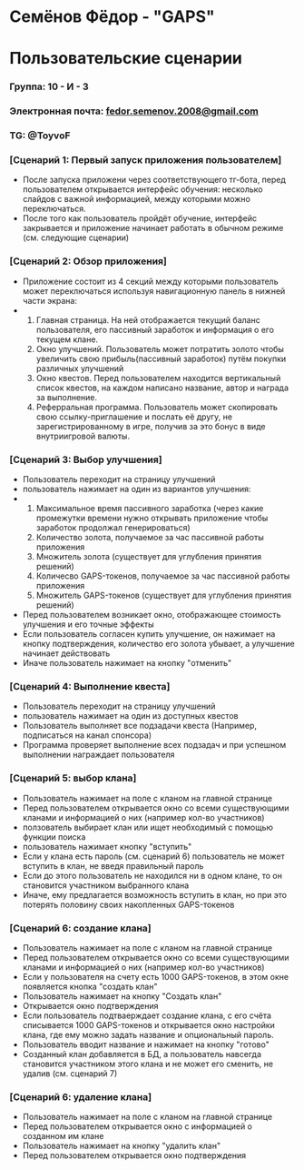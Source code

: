 # Семёнов Фёдор - "GAPS"
# Пользовательские сценарии

### Группа: 10 - И - 3
### Электронная почта: fedor.semenov.2008@gmail.com
### TG: @ToyvoF

### [Сценарий 1: Первый запуск приложения пользователем]
* После запуска приложени через соответствующего тг-бота, перед пользователем открывается интерфейс обучения: несколько слайдов с важной информацией, между которыми можно переключаться.
* После того как пользователь пройдёт обучение, интерфейс закрывается и приложение начинает работать в обычном режиме (см. следующие сценарии)

### [Сценарий 2: Обзор приложения]
* Приложение состоит из 4 секций между которыми пользователь может переключаться используя навигационную панель в нижней части экрана:
* 1. Главная страница. На ней отображается текущий баланс пользователя, его пассивный заработок и информация о его текущем клане.
  2. Окно улучшений. Пользователь может потратить золото чтобы увеличить свою прибыль(пассивный заработок) путём покупки различных улучшений
  3. Окно квестов. Перед пользователем находится вертикальный список квестов, на каждом написано название, автор и награда за выполнение.
  4. Реферральная программа. Пользователь может скопировать свою ссылку-приглашение и послать её другу, не зарегистрированному в игре, получив за это бонус в виде внутриигровой валюты.

### [Сценарий 3: Выбор улучшения]
* Пользователь переходит на страницу улучшений
* пользователь нажимает на один из вариантов улучшения:
* 1. Максимальное время пассивного заработка (через какие промежутки времени нужно открывать приложение чтобы заработок продолжал генерироваться) 
  2. Количество золота, получаемое за час пассивной работы приложения
  3. Множитель золота (существует для углубления принятия решений)
  4. Количесво GAPS-токенов, получаемое за час пассивной работы приложения
  5. Множитель GAPS-токенов (существует для углубления принятия решений)
* Перед пользователем возникает окно, отображающее стоимость улучшения и его точные эффекты
* Если пользователь согласен купить улучшение, он нажимает на кнопку подтверждения, количество его золота убывает, а улучшение начинает действовать
* Иначе пользователь нажимает на кнопку "отменить"

### [Сценарий 4: Выполнение квеста]
* Пользователь переходит на страницу улучшений
* пользователь нажимает на один из доступных квестов
* Пользователь выполняет все подзадачи квеста (Например, подписаться на канал спонсора)
* Программа проверяет выполнение всех подзадач и при успешном выполнении награждает пользователя

### [Сценарий 5: выбор клана]
* Пользователь нажимает на поле с кланом на главной странице
* Перед пользователем открывается окно со всеми существующими кланами и информацией о них (например кол-во участников)
* ползователь выбирает клан или ищет необходимый с помощью функции поиска
* пользователь нажимает кнопку "вступить"
* Если у клана есть пароль (см. сценарий 6) пользователь не может вступить в клан, не введя правильный пароль
* Если до этого пользователь не находился ни в одном клане, то он становится участником выбранного клана
* Иначе, ему предлагается возможность вступить в клан, но при это потерять половину своих накопленных GAPS-токенов

### [Сценарий 6: создание клана]
* Пользователь нажимает на поле с кланом на главной странице
* Перед пользователем открывается окно со всеми существующими кланами и информацией о них (например кол-во участников)
* Если у пользователя на счету есть 1000 GAPS-токенов, в этом окне появляется кнопка "создать клан"
* Пользователь нажимает на кнопку "Создать клан"
* Открывается окно подтверждения
* Если пользователь подтваерждает создание клана, с его счёта списывается 1000 GAPS-токенов и открывается окно настройки клана, где ему можно задать название и опциональный пароль.
* Пользователь вводит название и нажимает на кнопку "готово"
* Созданный клан добавляется в БД, а пользователь навсегда становится участником этого клана и не может его сменить, не удалив (см. сценарий 7)

### [Сценарий 6: удаление клана]
* Пользователь нажимает на поле с кланом на главной странице
* Перед пользователем открывается окно с информацией о созданном им клане
* Пользователь нажимает на кнопку "удалить клан"
* Перед пользователем открывается окно подтверждения
